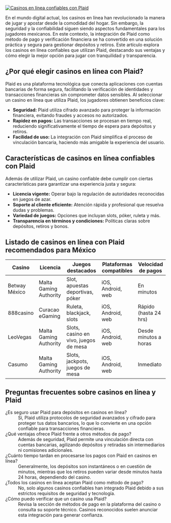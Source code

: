 [![Casinos en línea confiables con Plaid](https://123-caf.pages.dev/gitsignup.png)](https://vrmoo.ru/Bt82HjjY)

<p>En el mundo digital actual, los casinos en línea han revolucionado la manera de jugar y apostar desde la comodidad del hogar. Sin embargo, la seguridad y la confiabilidad siguen siendo aspectos fundamentales para los jugadores mexicanos. En este contexto, la integración de Plaid como método de pago y verificación financiera se ha convertido en una solución práctica y segura para gestionar depósitos y retiros. Este artículo explora los casinos en línea confiables que utilizan Plaid, destacando sus ventajas y cómo elegir la mejor opción para jugar con tranquilidad y transparencia.</p>  <h2>¿Por qué elegir casinos en línea con Plaid?</h2> <p>Plaid es una plataforma tecnológica que conecta aplicaciones con cuentas bancarias de forma segura, facilitando la verificación de identidades y transacciones financieras sin comprometer datos sensibles. Al seleccionar un casino en línea que utiliza Plaid, los jugadores obtienen beneficios clave:</p> <ul>   <li><strong>Seguridad:</strong> Plaid utiliza cifrado avanzado para proteger la información financiera, evitando fraudes y accesos no autorizados.</li>   <li><strong>Rapidez en pagos:</strong> Las transacciones se procesan en tiempo real, reduciendo significativamente el tiempo de espera para depósitos y retiros.</li>   <li><strong>Facilidad de uso:</strong> La integración con Plaid simplifica el proceso de vinculación bancaria, haciendo más amigable la experiencia del usuario.</li> </ul>  <h2>Características de casinos en línea confiables con Plaid</h2> <p>Además de utilizar Plaid, un casino confiable debe cumplir con ciertas características para garantizar una experiencia justa y segura:</p> <ul>   <li><strong>Licencia vigente:</strong> Operar bajo la regulación de autoridades reconocidas en juegos de azar.</li>   <li><strong>Soporte al cliente eficiente:</strong> Atención rápida y profesional que resuelva dudas y problemas.</li>   <li><strong>Variedad de juegos:</strong> Opciones que incluyan slots, póker, ruleta y más.</li>   <li><strong>Transparencia en términos y condiciones:</strong> Políticas claras sobre depósitos, retiros y bonos.</li> </ul>  <h2>Listado de casinos en línea con Plaid recomendados para México</h2> <table>   <thead>     <tr>       <th>Casino</th>       <th>Licencia</th>       <th>Juegos destacados</th>       <th>Plataformas compatibles</th>       <th>Velocidad de pagos</th>     </tr>   </thead>   <tbody>     <tr>       <td>Betway México</td>       <td>Malta Gaming Authority</td>       <td>Slot, apuestas deportivas, póker</td>       <td>iOS, Android, web</td>       <td>En minutos</td>     </tr>     <tr>       <td>888casino</td>       <td>Curacao eGaming</td>       <td>Ruleta, blackjack, slots</td>       <td>iOS, Android, web</td>       <td>Rápido (hasta 24 hrs)</td>     </tr>     <tr>       <td>LeoVegas</td>       <td>Malta Gaming Authority</td>       <td>Slots, casino en vivo, juegos de mesa</td>       <td>iOS, Android, web</td>       <td>Desde minutos a horas</td>     </tr>     <tr>       <td>Casumo</td>       <td>Malta Gaming Authority</td>       <td>Slots, jackpots, juegos de mesa</td>       <td>iOS, Android, web</td>       <td>Inmediato</td>     </tr>   </tbody> </table>  <h2>Preguntas frecuentes sobre casinos en línea y Plaid</h2> <dl>   <dt>¿Es seguro usar Plaid para depósitos en casinos en línea?</dt>   <dd>Sí, Plaid utiliza protocolos de seguridad avanzados y cifrado para proteger tus datos bancarios, lo que lo convierte en una opción confiable para transacciones financieras.</dd>    <dt>¿Qué ventajas ofrece Plaid frente a otros métodos de pago?</dt>   <dd>Además de seguridad, Plaid permite una vinculación directa con cuentas bancarias, agilizando depósitos y retiradas sin intermediarios ni comisiones adicionales.</dd>    <dt>¿Cuánto tiempo tardan en procesarse los pagos con Plaid en casinos en línea?</dt>   <dd>Generalmente, los depósitos son instantáneos o en cuestión de minutos, mientras que los retiros pueden variar desde minutos hasta 24 horas, dependiendo del casino.</dd>    <dt>¿Todos los casinos en línea aceptan Plaid como método de pago?</dt>   <dd>No, solo algunos casinos confiables han integrado Plaid debido a sus estrictos requisitos de seguridad y tecnología.</dd>    <dt>¿Cómo puedo verificar que un casino usa Plaid?</dt>   <dd>Revisa la sección de métodos de pago en la plataforma del casino o consulta su soporte técnico. Casinos reconocidos suelen anunciar esta integración para generar confianza.</dd> </dl>